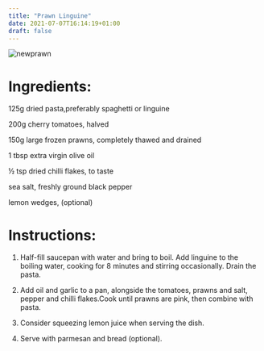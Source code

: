 ```yaml
---
title: "Prawn Linguine"
date: 2021-07-07T16:14:19+01:00
draft: false
---
```


![newprawn](/images/newprawn.jpg)

# Ingredients:

125g dried pasta,preferably spaghetti or linguine

200g cherry tomatoes, halved

150g large frozen prawns, completely thawed and drained

1 tbsp extra virgin olive oil

½ tsp dried chilli flakes, to taste

sea salt, freshly ground black pepper

lemon wedges, (optional)

# Instructions:

1. Half-fill saucepan with water and bring to boil. Add linguine to the boiling water, cooking for 8 minutes and stirring occasionally. Drain the pasta.

2. Add oil and garlic to a pan, alongside the tomatoes, prawns and salt, pepper and chilli flakes.Cook until prawns are pink, then combine with pasta.

3. Consider squeezing lemon juice when serving the dish.

4. Serve with parmesan and bread (optional).
